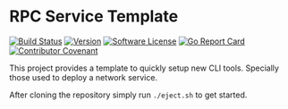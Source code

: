 # RPC Service Template

[![Build Status](https://github.com/bryk-io/tpl-service-rpc/workflows/ci/badge.svg?branch=master)](https://github.com/bryk-io/tpl-service-rpc/actions)
[![Version](https://img.shields.io/github/tag/bryk-io/tpl-service-rpc.svg)](https://github.com/bryk-io/tpl-service-rpc/releases)
[![Software License](https://img.shields.io/badge/license-BSD3-red.svg)](LICENSE)
[![Go Report Card](https://goreportcard.com/badge/github.com/bryk-io/tpl-service-rpc?style=flat)](https://goreportcard.com/report/github.com/bryk-io/tpl-service-rpc)
[![Contributor Covenant](https://img.shields.io/badge/Contributor%20Covenant-v2.0-ff69b4.svg)](.github/CODE_OF_CONDUCT.md)

This project provides a template to quickly setup new CLI tools. Specially those
used to deploy a network service.

After cloning the repository simply run `./eject.sh` to get started.
